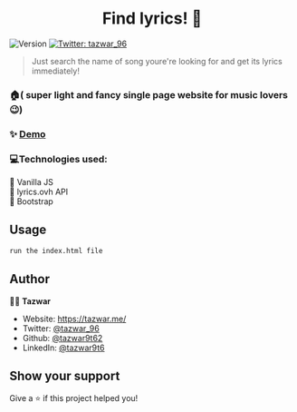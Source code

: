 <h1 align="center">Find lyrics! 👋</h1>
<p>
  <img alt="Version" src="https://img.shields.io/badge/version-1.0-blue.svg?cacheSeconds=2592000" />
  <a href="https://twitter.com/tazwar_96" target="_blank">
    <img alt="Twitter: tazwar_96" src="https://img.shields.io/twitter/follow/tazwar_96.svg?style=social" />
  </a>
</p>

> Just search the name of song youre're looking for and get its lyrics immediately!

### 🏠( super light and fancy single page website for music lovers 😉)

### ✨ [Demo](https://creative-agency-e5670.web.app/)

### 💻Technologies used:

📌 Vanilla JS <br/>
📌 lyrics.ovh API  <br/>
📌 Bootstrap  <br/>



## Usage

```sh
run the index.html file
```



## Author

👨‍💻 **Tazwar**

- Website: https://tazwar.me/
- Twitter: [@tazwar_96](https://twitter.com/tazwar_96)
- Github: [@tazwar9t62](https://github.com/tazwar9t62)
- LinkedIn: [@tazwar9t6](https://linkedin.com/in/tazwar9t6)

## Show your support

Give a ⭐️ if this project helped you!

